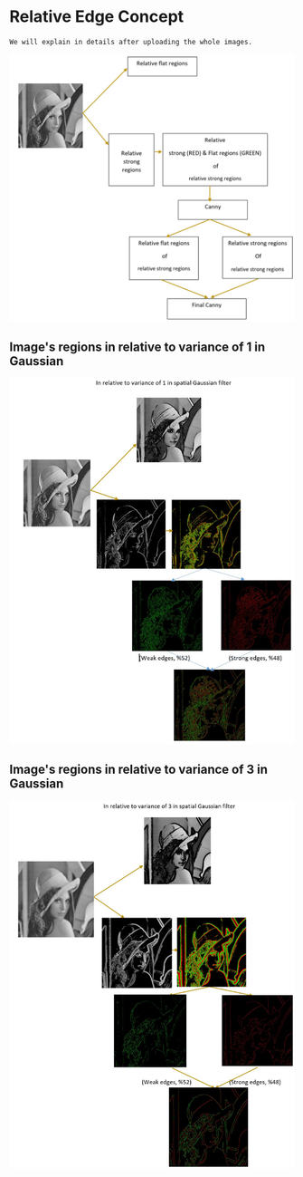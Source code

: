 # Relative Edge Concept
```
We will explain in details after uploading the whole images.
```
![1](https://github.com/onionhub/TIP/blob/Drafts/Relative%20Edge/Mainframe.JPG)
## Image's regions in relative to variance of 1 in Gaussian
![2](https://github.com/onionhub/TIP/blob/Drafts/Relative%20Edge/R1.JPG)
## Image's regions in relative to variance of 3 in Gaussian
![2](https://github.com/onionhub/TIP/blob/Drafts/Relative%20Edge/2.JPG)

